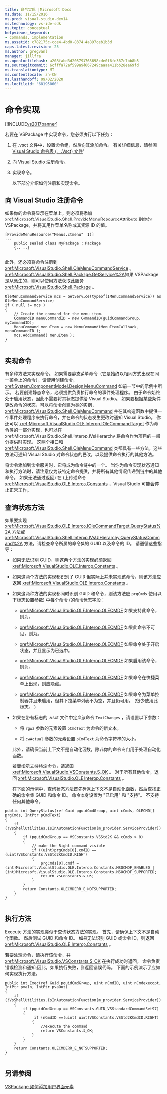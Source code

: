 ```yaml
---
title: 命令实现 |Microsoft Docs
ms.date: 11/15/2016
ms.prod: visual-studio-dev14
ms.technology: vs-ide-sdk
ms.topic: conceptual
helpviewer_keywords:
- commands, implementation
ms.assetid: c782175c-cce4-4bd0-8374-4a897ceb1b3d
caps.latest.revision: 25
ms.author: gregvanl
manager: jillfra
ms.openlocfilehash: a208fabd3d205793763698cde0f6fe367c7bb8b5
ms.sourcegitcommit: 6cfffa72af599a9d667249caaaa411bb28ea69fd
ms.translationtype: MT
ms.contentlocale: zh-CN
ms.lasthandoff: 09/02/2020
ms.locfileid: "68195060"
---
```

# <a name="command-implementation"></a>命令实现
[!INCLUDE[vs2017banner](../../includes/vs2017banner.md)]

若要在 VSPackage 中实现命令，您必须执行以下任务：  
  
1. 在 .vsct 文件中，设置命令组，然后向其添加命令。 有关详细信息，请参阅 [Visual Studio 命令表 (。.Vsct) 文件](../../extensibility/internals/visual-studio-command-table-dot-vsct-files.md)'  
  
2. 向 Visual Studio 注册命令。  
  
3. 实现命令。  
  
   以下部分介绍如何注册和实现命令。  
  
## <a name="registering-commands-with-visual-studio"></a>向 Visual Studio 注册命令  
 如果你的命令将显示在菜单上，则必须将添加 <xref:Microsoft.VisualStudio.Shell.ProvideMenuResourceAttribute> 到你的 VSPackage，并将其用作菜单名称或其资源 ID 的值。  
  
```  
[ProvideMenuResource("Menus.ctmenu", 1)]  
...  
    public sealed class MyPackage : Package  
    {.. ..}  
  
```  
  
 此外，还必须将命令注册到 <xref:Microsoft.VisualStudio.Shell.OleMenuCommandService> 。 <xref:Microsoft.VisualStudio.Shell.Package.GetService%2A>如果 VSPackage 是从派生的，则可以使用方法获取此服务 <xref:Microsoft.VisualStudio.Shell.Package> 。  
  
```  
OleMenuCommandService mcs = GetService(typeof(IMenuCommandService)) as OleMenuCommandService;  
if ( null != mcs )  
{  
    // Create the command for the menu item.  
    CommandID menuCommandID = new CommandID(guidCommandGroup, myCommandID);  
    MenuCommand menuItem = new MenuCommand(MenuItemCallback, menuCommandID );  
    mcs.AddCommand( menuItem );  
}  
  
```  
  
## <a name="implementing-commands"></a>实现命令  
 有多种方法来实现命令。 如果需要静态菜单命令（它是始终以相同方式出现在同一菜单上的命令），请使用创建命令， <xref:System.ComponentModel.Design.MenuCommand> 如前一节中的示例中所示。 若要创建静态命令，必须提供负责执行命令的事件处理程序。 由于命令始终处于启用状态，因此不需要将其状态提供给 Visual Studio。 如果要根据某些条件更改命令的状态，可以将命令创建为类的实例， <xref:Microsoft.VisualStudio.Shell.OleMenuCommand> 并在其构造函数中提供一个事件处理程序来执行命令，并在命令的状态发生更改时通知 Visual Studio。 你还可以 <xref:Microsoft.VisualStudio.OLE.Interop.IOleCommandTarget> 作为命令类的一部分实现，也可以在 <xref:Microsoft.VisualStudio.Shell.Interop.IVsHierarchy> 将命令作为项目的一部分提供时实现。 这两个接口和 <xref:Microsoft.VisualStudio.Shell.OleMenuCommand> 类都具有一些方法，这些方法可通知 Visual Studio 对命令状态的更改，以及提供命令执行的其他方法。  
  
 将命令添加到命令服务时，它将成为命令链中的一个。 当你为命令实现状态通知和执行方法时，请注意仅为该特定命令提供，并将所有其他情况传递到链中的其他命令。 如果无法通过返回) 在 (上传递命令 <xref:Microsoft.VisualStudio.OLE.Interop.Constants> ，Visual Studio 可能会停止正常工作。  
  
## <a name="query-status-methods"></a>查询状态方法  
 如果要实现 <xref:Microsoft.VisualStudio.OLE.Interop.IOleCommandTarget.QueryStatus%2A> 方法或 <xref:Microsoft.VisualStudio.Shell.Interop.IVsUIHierarchy.QueryStatusCommand%2A> 方法，请检查命令所属的命令集的 GUID 以及命令的 ID。 请遵循这些指导：  
  
- 如果无法识别 GUID，则这两个方法的实现必须返回 <xref:Microsoft.VisualStudio.OLE.Interop.Constants> 。  
  
- 如果这两个方法的实现都识别了 GUID 但实际上并未实现该命令，则该方法应返回 <xref:Microsoft.VisualStudio.OLE.Interop.Constants> 。  
  
- 如果这两种方法的实现都同时识别 GUID 和命令，则该方法应 `prgCmds` 使用以下标志设置参数) 中每个命令 (的命令标志字段：  
  
  - <xref:Microsoft.VisualStudio.OLE.Interop.OLECMDF> 如果支持此命令，则为。  
  
  - <xref:Microsoft.VisualStudio.OLE.Interop.OLECMDF> 如果此命令不可见，则为。  
  
  - <xref:Microsoft.VisualStudio.OLE.Interop.OLECMDF> 如果命令处于开启状态，并且显示为已选中。  
  
  - <xref:Microsoft.VisualStudio.OLE.Interop.OLECMDF> 如果启用该命令，则为。  
  
  - <xref:Microsoft.VisualStudio.OLE.Interop.OLECMDF> 如果命令在快捷菜单上出现，则应隐藏。  
  
  - <xref:Microsoft.VisualStudio.OLE.Interop.OLECMDF> 如果命令为菜单控制器并且未启用，但其下拉菜单列表不为空，并且仍可用。  (很少使用此标志。 )   
  
- 如果在带有标志的 .vsct 文件中定义该命令 `TextChanges` ，请设置以下参数：  
  
  - 将 `rgwz` 参数的元素设置 `pCmdText` 为命令的新文本。  
  
  - 将 `cwActual` 参数的元素设置 `pCmdText` 为命令字符串的大小。  
  
  此外，请确保当前上下文不是自动化函数，除非你的命令专门用于处理自动化函数。  
  
  若要指示支持特定命令，请返回 <xref:Microsoft.VisualStudio.VSConstants.S_OK> 。 对于所有其他命令，返回 <xref:Microsoft.VisualStudio.OLE.Interop.Constants> 。  
  
  在下面的示例中，查询状态方法首先确保上下文不是自动化函数，然后查找正确的命令集 GUID 和命令 ID。 命令本身设置为 "已启用" 和 "支持"。 不支持任何其他命令。  
  
```  
public int QueryStatus(ref Guid pguidCmdGroup, uint cCmds, OLECMD[] prgCmds, IntPtr pCmdText)  
{  
    if (!VsShellUtilities.IsInAutomationFunction(m_provider.ServiceProvider))  
    {  
        if (pguidCmdGroup == VSConstants.VSStd2K && cCmds > 0)  
        {  
            // make the Right command visible   
            if ((uint)prgCmds[0].cmdID == (uint)VSConstants.VSStd2KCmdID.RIGHT)  
            {  
                prgCmds[0].cmdf = (int)Microsoft.VisualStudio.OLE.Interop.Constants.MSOCMDF_ENABLED | (int)Microsoft.VisualStudio.OLE.Interop.Constants.MSOCMDF_SUPPORTED;  
                return VSConstants.S_OK;  
            }  
        }  
        return Constants.OLECMDERR_E_NOTSUPPORTED;  
    }  
}  
  
```  
  
## <a name="execution-methods"></a>执行方法  
 Execute 方法的实现类似于查询状态方法的实现。 首先，请确保上下文不是自动化函数。 然后测试 GUID 和命令 ID。 如果无法识别 GUID 或命令 ID，则返回 <xref:Microsoft.VisualStudio.OLE.Interop.Constants> 。  
  
 若要处理命令，请执行该命令，并 <xref:Microsoft.VisualStudio.VSConstants.S_OK> 在执行成功时返回。 命令负责错误检测和通知;因此，如果执行失败，则返回错误代码。 下面的示例演示了应如何实现执行方法。  
  
```  
public int Exec(ref Guid pguidCmdGroup, uint nCmdID, uint nCmdexecopt, IntPtr pvaIn, IntPtr pvaOut)  
{  
    if (!VsShellUtilities.IsInAutomationFunction(m_provider.ServiceProvider))  
    {  
        if (pguidCmdGroup == VSConstants.GUID_VSStandardCommandSet97)  
        {  
             if (nCmdID ==(uint) uint)VSConstants.VSStd2KCmdID.RIGHT)  
            {  
                //execute the command  
                return VSConstants.S_OK;  
            }  
        }  
    }  
    return Constants.OLECMDERR_E_NOTSUPPORTED;  
}  
  
```  
  
## <a name="see-also"></a>另请参阅  
 [VSPackage 如何添加用户界面元素](../../extensibility/internals/how-vspackages-add-user-interface-elements.md)
